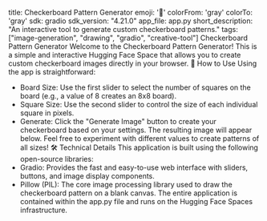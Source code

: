 title: Checkerboard Pattern Generator
emoji: '🏁'
colorFrom: 'gray'
colorTo: 'gray'
sdk: gradio
sdk_version: "4.21.0"
app_file: app.py
short_description: "An interactive tool to generate custom checkerboard patterns."
tags: ["image-generation", "drawing", "gradio", "creative-tool"]
Checkerboard Pattern Generator
Welcome to the Checkerboard Pattern Generator! This is a simple and interactive Hugging Face Space that allows you to create custom checkerboard images directly in your browser.
🚀 How to Use
Using the app is straightforward:
 * Board Size: Use the first slider to select the number of squares on the board (e.g., a value of 8 creates an 8x8 board).
 * Square Size: Use the second slider to control the size of each individual square in pixels.
 * Generate: Click the "Generate Image" button to create your checkerboard based on your settings. The resulting image will appear below.
Feel free to experiment with different values to create patterns of all sizes!
🛠️ Technical Details
This application is built using the following open-source libraries:
 * Gradio: Provides the fast and easy-to-use web interface with sliders, buttons, and image display components.
 * Pillow (PIL): The core image processing library used to draw the checkerboard pattern on a blank canvas.
The entire application is contained within the app.py file and runs on the Hugging Face Spaces infrastructure.
